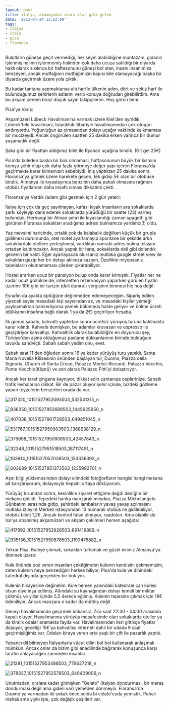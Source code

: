 ```yaml
---
layout: post
title: italya, almanyadan sonra ilaç gibi gelen
date: '2013-04-24 13:22:00'
tags:
- italya
- italy
- pisa
- florence
---
```


Bulutların güneşe geçit vermediği, her şeyin alabildiğine muntazam, gıdanın işlenmiş halinin işlenmemiş halinden çok daha ucuza satıldığı bir diyarda haklı olarak sıkılınca bir haftasonunu güneşi bol olan, insanı insanımıza benzeyen, ancak mutfağının mutfağımızın kapısı bile olamayacağı başka bir diyarda geçirmek üzere yola çıktık.

Bu kadar tantana yapmaktansa altı harfle ülkenin adını, dört ve sekiz harf ile bulunduğumuz şehirlerin adlarını verip konuya doğrudan girebilirdim. Ama bu akşam çenem biraz düşük sayın takipçilerim. Hoş görün beni.

Pisa'ya Varış:

Akşamüzeri Lübeck Havalimanına varmak üzere Kiel'den ayrıldık. Lübeck'teki havalimanı, büyüklük itibariyle havalimanından çok otogarı andırıyordu. Yoğunluğun az olmasından dolayı uçağın vaktinde kalkmaması bir mucizeydi. Ancak öngörülen saatten 25 dakika erken varınca bir dumur yaşamadık değil. 

Şaka gibi bir fiyattan aldığımız bilet ile Ryanair uçağına bindik. (Git gel 25€)

Pisa'da kuleden başka bir bok olmaması, haftasonunun büyük bir kısmını komşu şehir olup çok daha fazla görmeye değer yapı içeren Floransa'da geçirmekte karar kılmamızın sebebiydi. İniş yaptıktan 25 dakika sonra Floransa'ya gitmek üzere harekete geçen, tek gidişi 5€ olan bir otobüse bindik. Almanya ile kıyaslayınca benzinin daha pahalı olmasına rağmen otobüs fiyatlarının daha insaflı olması dikkatimi çekti.

Floransa'ya Vardık (adam gibi gezmek için 2 gün yeter):

İtalya için çok da geç sayılmayan, kafası kıyak insanların ara sokaklarda şarkı söyleyip dans ederek sokaklarda yürüdüğü bir saatte (23) varmış bulunduk. Herhangi bir Alman şehri ile kıyaslandığı zaman spagetti gibi görünen Floransa sokakları aradığımız adresi bulmamıza yardımcı(!) oldu.

Yaz mevsimi haricinde, ortalık çok da kalabalık değilken küçük bir grupla gidilmesi durumunda, otel motel ayarlamayıp spontane bir şekilde arka sokaklardaki otellere yerleşilmesi, vardıktan sonraki adres bulma telaşını ortadan kaldıracaktır. Ancak yaptık bir hata, sokaklarda deli gibi dolandık gecenin bir vakti. Eğer ayarlayacak olursanız mutlaka google street view ile sokakları gezip her bir detayı aklınıza kazıyın. Özellikle miyopsanız tabelaların okunamaması çileden çıkarabiliyor.

Hostel ararken ucuz bir pansiyon bulup onda karar kılmıştık. Fiyatlar her ne kadar ucuz gözükse de, internetten rezervasyon yaparken görülen fiyatın üzerine 10€ gibi bir turizm (deli dumrul) vergisinin binmesi hiç hoş değil.

Esnafın da ayakta öptüğüne değinmeden edemeyeceğim. Sipariş edilen yiyecek sayısı masadaki kişi sayısından az, ve masadaki kişiler yemeği paylaşmaktan bahsediyorsa yemek bölünmüş halde geliyor ve bölme ücreti (dükkanın insafına bağlı olarak 1 ya da 2€) geçiriliyor hesaba.

İlk günün sabahı, kahvaltı yaptıktan sonra ücretsiz yürüyüş turuna katılmakta karar kılındı. Kahvaltı demişken, bu adamlar kruvasan ve espresso ile geçiştiriyor kahvaltıyı. Kahvaltılık olarak bulabildiğim en doyurucu şey, Türkiye'den aşina olduğumuz pastane dükkanlarının birinde bulduğum tavuklu sandviçti. Sabah sabah yedim onu, evet. 

Sabah saat 11'den öğleden sonra 16'ya kadar yürüyüş turu yapıldı. 
Santa Maria Novella Kilisesinin önünden başlayan tur, Duomo, Piazza della Signoria, Church of Santa Croce, Palazzo Medici-Riccardi, Palazzo Vecchio, Ponte Vecchio(Köprü) ve son olarak Palazzo Pitti'yi dolaştırıyor.

Ancak her taraf çingene kaynıyor, dikkat edin çantanıza ceplerinize. Sanatlı trafik levhalarına dikkat. 
Bir de pazar oluyor şehir içinde, bizdeki gözleme yapan teyzelerin benzerleri orada da var.

![317320_10151527952093503_532541315_n](/content/images/2017/11/317320_10151527952093503_532541315_n.jpg)

![936350_10151527952698503_1445625950_n](/content/images/2017/11/936350_10151527952698503_1445625950_n.jpg)

![407038_10151527961728503_649851045_n](/content/images/2017/11/407038_10151527961728503_649851045_n.jpg)

![531767_10151527950903503_1368638129_n](/content/images/2017/11/531767_10151527950903503_1368638129_n.jpg)

![375998_10151527950908503_42457843_n](/content/images/2017/11/375998_10151527950908503_42457843_n.jpg)

![32348_10151527951518503_187117491_n](/content/images/2017/11/32348_10151527951518503_187117491_n.jpg)

![163914_10151527952038503_133336393_n](/content/images/2017/11/163914_10151527952038503_133336393_n.jpg)

![603689_10151527951373503_1235992701_n](/content/images/2017/11/603689_10151527951373503_1235992701_n.jpg)

Aşırı bilgi yüklemesinden dolayı elimdeki fotoğrafların hangisi hangi mekana ait karıştırıyorum, dolayısıyla hepsini ortaya döküyorum.

Yürüyüş turundan sonra, kesinlikle ziyaret ettiğime değdi dediğim bir mekana gidildi. Tepedeki harika manzaralı meydan, Piazza Michelangelo. Günbatımı sırasında gidip, şehirdeki lambaların yavaş yavaş açılmasını mutlaka izleyin! Merkez istasyondan 13 numaralı otobüs ile gidilebiliyor, otobüs bileti 1,2€. Ancak kontrol falan olmuyor, raadolun. Ama olabilir de. Iso'ya abanılmış akşamüzeri ve akşam çekimleri hemen aşağıda:

![417892_10151527952928503_891419889_n](/content/images/2017/11/417892_10151527952928503_891419889_n.jpg)

![935136_10151527950878503_1190475882_n](/content/images/2017/11/935136_10151527950878503_1190475882_n.jpg)

Tekrar Pisa. Kuleye çıkmak, sokakları turlamak ve güzel evimiz Almanya'ya dönmek üzere:

Kule önünde poz veren insanları çektiğimden kulenın kendisini çekmemişim, zaten kulenin neye benzediğini herkes biliyor. Pisa'da kule ve dibindeki katedral dışında gerçekten bir bok yok.

Kulenin hikayesine değinelim: Kule hemen yanındaki katedrale çan kulesi olsun diye inşa edilmiş. Altındaki su kaynağından dolayı temeli bir miktar çökmüş ve yıllar içinde 5,5 derece eğilmiş. Kulenin tepesine çıkmak için 18€ ödeniliyor. Ancak manzara o kadar da müthiş değil. 

Geceyi havalimanında geçirmek imkansız. Zira saat 22:30 - 04:00 arasında kapalı oluyor. Havalimanına yürüyüş mesafesinde olan sokaklarda oteller ya da kiralık odalar aramakta fayda var. Havalimanından ileri gittikçe fiyatlar düşüyor, geceliği 15€'ya kahvaltısı interneti dahil bir odada 9 saat geçirmişliğimiz var. Odaları kiraya veren orta yaşlı bir çift ile pazarlık yaptık.

Yabancı dil bilmeyen İtalyanlarla vücut dilini bol bol kullanarak anlaşmak mümkün. Ancak onlar da bizim gibi anadilinde bağırarak konuşunca karşı tarafın anlayacağını zanneden insanlar. 

![21281_10151527953488503_779627218_n](/content/images/2017/11/21281_10151527953488503_779627218_n.jpg)

![378327_10151527952578503_640409006_n](/content/images/2017/11/378327_10151527952578503_640409006_n.jpg)

Unutmadan, oralara kadar gitmişken “Gelato” (italyan dondurması, bir maraş dondurması değil ama gideri var) yemeden dönmeyin. Floransa'da Duomo'ya varmadan iki sokak önce solda bi celato'cuda yemiştik. Pahalı mahalı ama yiyin işte, çok değişik çeşitleri var.
